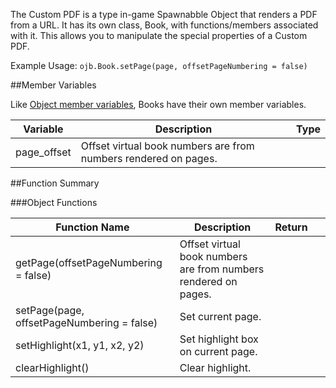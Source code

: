 The Custom PDF is a type in-game Spawnabble Object that renders a PDF from a URL. It has its own class, Book, with functions/members associated with it. This allows you to manipulate the special properties of a Custom PDF.

Example Usage: `ojb.Book.setPage(page, offsetPageNumbering = false)`

##Member Variables

Like [Object member variables](object.md#member-variables), Books have their own member variables.

Variable | Description | Type
-- | -- | :--
<a class="anchor" id="page_offset"></a>page_offset | Offset virtual book numbers are from numbers rendered on pages. | [<span class="tag int"></span>](types.md)

##Function Summary

###Object Functions

Function Name | Description | Return | &nbsp;
-- | -- | -- | --:
<a class="anchor" id="getpage"></a>getPage(offsetPageNumbering = false) | Offset virtual book numbers are from numbers rendered on pages. | [<span class="ret int"></span>](types.md)
<a class="anchor" id="setpage"></a>setPage(page, offsetPageNumbering = false) | Set current page. | [<span class="ret boo"></span>](types.md)
<a class="anchor" id="sethighlight"></a>setHighlight(x1, y1, x2, y2) | Set highlight box on current page. | [<span class="ret boo"></span>](types.md)
<a class="anchor" id="clearhighlight"></a>clearHighlight() | Clear highlight. | [<span class="ret boo"></span>](types.md)
